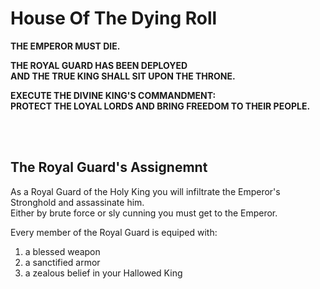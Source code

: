 # House Of The Dying Roll
  
**THE EMPEROR MUST DIE.**  
  
**THE ROYAL GUARD HAS BEEN DEPLOYED**  
**AND THE TRUE KING SHALL SIT UPON THE THRONE.**  
  
**EXECUTE THE DIVINE KING'S COMMANDMENT:**  
**PROTECT THE LOYAL LORDS AND BRING FREEDOM TO THEIR PEOPLE.**  

<br/><br/>

## The Royal Guard's Assignemnt
  
As a Royal Guard of the Holy King you will infiltrate the Emperor's Stronghold and assassinate him.  
Either by brute force or sly cunning you must get to the Emperor.  
  
Every member of the Royal Guard is equiped with:  
1. a blessed weapon
2. a sanctified armor
3. a zealous belief in your Hallowed King
